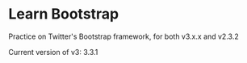 Learn Bootstrap
===============

Practice on Twitter's Bootstrap framework, for both v3.x.x and v2.3.2

Current version of v3:  3.3.1
